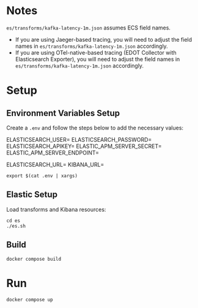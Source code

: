 # Notes

`es/transforms/kafka-latency-1m.json` assumes ECS field names.

* If you are using Jaeger-based tracing, you will need to adjust the field names in `es/transforms/kafka-latency-1m.json` accordingly.
* If you are using OTel-native-based tracing (EDOT Collector with Elasticsearch Exporter), you will need to adjust the field names in `es/transforms/kafka-latency-1m.json` accordingly.

# Setup

## Environment Variables Setup

Create a `.env` and follow the steps below to add the necessary values:

ELASTICSEARCH_USER=
ELASTICSEARCH_PASSWORD=
ELASTICSEARCH_APIKEY=
ELASTIC_APM_SERVER_SECRET=
ELASTIC_APM_SERVER_ENDPOINT=

ELASTICSEARCH_URL=
KIBANA_URL=

`export $(cat .env | xargs)`

## Elastic Setup

Load transforms and Kibana resources:

```
cd es
./es.sh
```

## Build

`docker compose build`

# Run

`docker compose up`